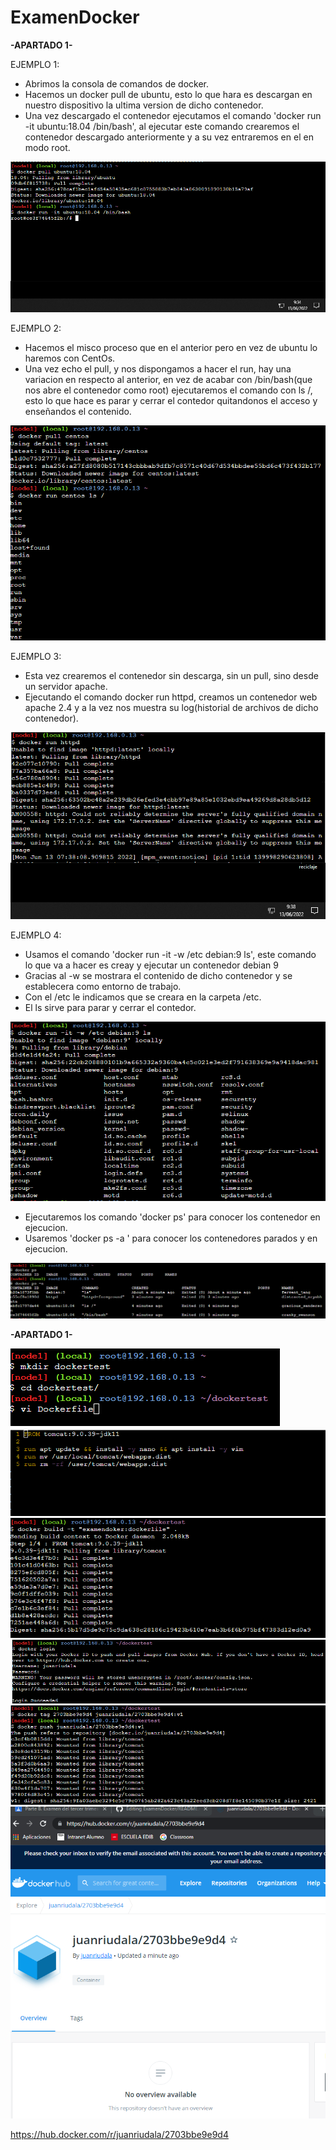 # ExamenDocker

<b>-APARTADO 1-</b>



EJEMPLO 1:

  - Abrimos la consola de comandos de docker.
  - Hacemos un docker pull de ubuntu, esto lo que hara es descargan en nuestro dispositivo la ultima version de dicho contenedor.
  - Una vez descargado el contenedor ejecutamos el comando 'docker run -it ubuntu:18.04 /bin/bash', al ejecutar este comando crearemos el contenedor descargado     anteriormente y a su vez entraremos en el en modo root.
  
<img src="Img_Ap1/Docker_ejemplo1.png" />


EJEMPLO 2:

  - Hacemos el misco proceso que en el anterior pero en vez de ubuntu lo haremos con CentOs.
  - Una vez echo el pull, y nos dispongamos a hacer el run, hay una variacion en respecto al anterior, en vez de acabar con /bin/bash(que nos abre el contenedor como root) ejecutaremos el comando con ls /, esto lo que hace es parar y cerrar el contedor quitandonos el acceso y enseñandos el contenido. 


<img src="Img_Ap1/Docker_ejemplo2.png" />


EJEMPLO 3:

  - Esta vez crearemos el contenedor sin descarga, sin un pull, sino desde un servidor apache.
  - Ejecutando el comando docker run httpd, creamos un contenedor web apache 2.4 y a la vez nos muestra su log(historial de archivos de dicho contenedor).

<img src="Img_Ap1/Docker_ejemplo3.png" />


EJEMPLO 4:

  - Usamos el comando 'docker run -it -w /etc debian:9 ls', este comando lo que va a hacer es creay y ejecutar un contenedor debian 9
  - Gracias al -w se mostrara el contenido de dicho contenedor y se establecera como entorno de trabajo.
  - Con el /etc le indicamos que se creara en la carpeta /etc.
  - El ls sirve para parar y cerrar el contedor.

<img src="Img_Ap1/Docker_ejemplo4.1.png" />

  - Ejecutaremos los comando 'docker ps' para conocer los contenedor en ejecucion.
  - Usaremos 'docker ps -a ' para conocer los contenedores parados y en ejecucion. 

<img src="Img_Ap1/Docker_ejemplo4.2.png" />


<b>-APARTADO 1-</b>

<img src="Img_Ap2/tomcat1.png" />
<img src="Img_Ap2/tomcat2.png" />
<img src="Img_Ap2/tomcat3.png" />
<img src="Img_Ap2/tomcat4.png" />
<img src="Img_Ap2/tomcat5.png" />
<img src="Img_Ap2/tomcat6.png" />


https://hub.docker.com/r/juanriudala/2703bbe9e9d4
